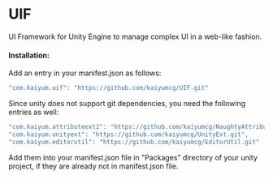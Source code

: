 # UIF
UI Framework for Unity Engine to manage complex UI in a web-like fashion.

#### Installation:
Add an entry in your manifest.json as follows:
```C#
"com.kaiyum.uif": "https://github.com/kaiyumcg/UIF.git"
```


Since unity does not support git dependencies, you need the following entries as well:
```C#
"com.kaiyum.attributeext2": "https://github.com/kaiyumcg/NaughtyAttributes",
"com.kaiyum.unityext": "https://github.com/kaiyumcg/UnityExt.git",
"com.kaiyum.editorutil": "https://github.com/kaiyumcg/EditorUtil.git"
```
Add them into your manifest.json file in "Packages\" directory of your unity project, if they are already not in manifest.json file.